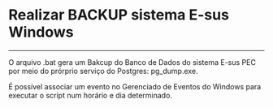 # Realizar BACKUP sistema E-sus Windows
<hr>

O arquivo .bat gera um Bakcup do Banco de Dados do sistema E-sus PEC por meio do prórprio serviço do Postgres: pg_dump.exe.

É possível associar um evento no Gerenciado de Eventos do Windows para executar o script num horário e dia determinado.